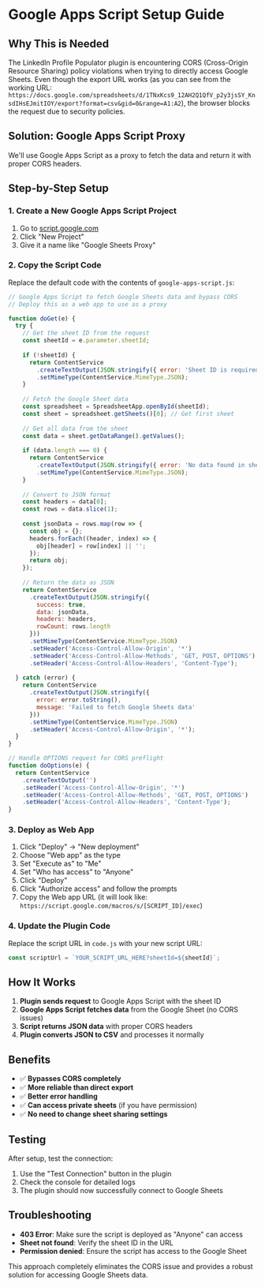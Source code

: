# Google Apps Script Setup Guide

## Why This is Needed

The LinkedIn Profile Populator plugin is encountering CORS (Cross-Origin Resource Sharing) policy violations when trying to directly access Google Sheets. Even though the export URL works (as you can see from the working URL: `https://docs.google.com/spreadsheets/d/1TNxKcs9_12AH2Q1QfV_p2y3jsSY_KnsdIHsEJmitIOY/export?format=csv&gid=0&range=A1:A2`), the browser blocks the request due to security policies.

## Solution: Google Apps Script Proxy

We'll use Google Apps Script as a proxy to fetch the data and return it with proper CORS headers.

## Step-by-Step Setup

### 1. Create a New Google Apps Script Project

1. Go to [script.google.com](https://script.google.com)
2. Click "New Project"
3. Give it a name like "Google Sheets Proxy"

### 2. Copy the Script Code

Replace the default code with the contents of `google-apps-script.js`:

```javascript
// Google Apps Script to fetch Google Sheets data and bypass CORS
// Deploy this as a web app to use as a proxy

function doGet(e) {
  try {
    // Get the sheet ID from the request
    const sheetId = e.parameter.sheetId;
    
    if (!sheetId) {
      return ContentService
        .createTextOutput(JSON.stringify({ error: 'Sheet ID is required' }))
        .setMimeType(ContentService.MimeType.JSON);
    }
    
    // Fetch the Google Sheet data
    const spreadsheet = SpreadsheetApp.openById(sheetId);
    const sheet = spreadsheet.getSheets()[0]; // Get first sheet
    
    // Get all data from the sheet
    const data = sheet.getDataRange().getValues();
    
    if (data.length === 0) {
      return ContentService
        .createTextOutput(JSON.stringify({ error: 'No data found in sheet' }))
        .setMimeType(ContentService.MimeType.JSON);
    }
    
    // Convert to JSON format
    const headers = data[0];
    const rows = data.slice(1);
    
    const jsonData = rows.map(row => {
      const obj = {};
      headers.forEach((header, index) => {
        obj[header] = row[index] || '';
      });
      return obj;
    });
    
    // Return the data as JSON
    return ContentService
      .createTextOutput(JSON.stringify({ 
        success: true, 
        data: jsonData,
        headers: headers,
        rowCount: rows.length
      }))
      .setMimeType(ContentService.MimeType.JSON)
      .setHeader('Access-Control-Allow-Origin', '*')
      .setHeader('Access-Control-Allow-Methods', 'GET, POST, OPTIONS')
      .setHeader('Access-Control-Allow-Headers', 'Content-Type');
      
  } catch (error) {
    return ContentService
      .createTextOutput(JSON.stringify({ 
        error: error.toString(),
        message: 'Failed to fetch Google Sheets data'
      }))
      .setMimeType(ContentService.MimeType.JSON)
      .setHeader('Access-Control-Allow-Origin', '*');
  }
}

// Handle OPTIONS request for CORS preflight
function doOptions(e) {
  return ContentService
    .createTextOutput('')
    .setHeader('Access-Control-Allow-Origin', '*')
    .setHeader('Access-Control-Allow-Methods', 'GET, POST, OPTIONS')
    .setHeader('Access-Control-Allow-Headers', 'Content-Type');
}
```

### 3. Deploy as Web App

1. Click "Deploy" → "New deployment"
2. Choose "Web app" as the type
3. Set "Execute as" to "Me"
4. Set "Who has access" to "Anyone"
5. Click "Deploy"
6. Click "Authorize access" and follow the prompts
7. Copy the Web app URL (it will look like: `https://script.google.com/macros/s/[SCRIPT_ID]/exec`)

### 4. Update the Plugin Code

Replace the script URL in `code.js` with your new script URL:

```javascript
const scriptUrl = `YOUR_SCRIPT_URL_HERE?sheetId=${sheetId}`;
```

## How It Works

1. **Plugin sends request** to Google Apps Script with the sheet ID
2. **Google Apps Script fetches data** from the Google Sheet (no CORS issues)
3. **Script returns JSON data** with proper CORS headers
4. **Plugin converts JSON to CSV** and processes it normally

## Benefits

- ✅ **Bypasses CORS completely**
- ✅ **More reliable than direct export**
- ✅ **Better error handling**
- ✅ **Can access private sheets** (if you have permission)
- ✅ **No need to change sheet sharing settings**

## Testing

After setup, test the connection:
1. Use the "Test Connection" button in the plugin
2. Check the console for detailed logs
3. The plugin should now successfully connect to Google Sheets

## Troubleshooting

- **403 Error**: Make sure the script is deployed as "Anyone" can access
- **Sheet not found**: Verify the sheet ID in the URL
- **Permission denied**: Ensure the script has access to the Google Sheet

This approach completely eliminates the CORS issue and provides a robust solution for accessing Google Sheets data.

